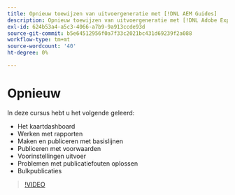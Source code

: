 ```yaml
---
title: Opnieuw toewijzen van uitvoergeneratie met [!DNL AEM Guides]
description: Opnieuw toewijzen van uitvoergeneratie met [!DNL Adobe Experience Manager Guides]
exl-id: 624b53a4-a5c3-4066-a7b9-9a913ccde93d
source-git-commit: b5e64512956f0a7f33c2021bc431d69239f2a088
workflow-type: tm+mt
source-wordcount: '40'
ht-degree: 0%

---
```


# Opnieuw

In deze cursus hebt u het volgende geleerd:

- Het kaartdashboard
- Werken met rapporten
- Maken en publiceren met basislijnen
- Publiceren met voorwaarden
- Voorinstellingen uitvoer
- Problemen met publicatiefouten oplossen
- Bulkpublicaties

>[!VIDEO](https://video.tv.adobe.com/v/338987)
